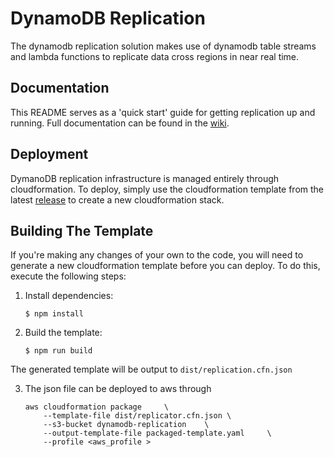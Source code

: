 # DynamoDB Replication
The dynamodb replication solution makes use of dynamodb table streams and lambda functions to replicate data cross regions in near real time.

## Documentation
This README serves as a 'quick start' guide for getting replication up and running.  Full documentation can be found in the  [wiki](https://github.com/isbkch/dynamodb-replication/wiki).

## Deployment
DymanoDB replication infrastructure is managed entirely through cloudformation.
To deploy, simply use the cloudformation template from the latest [release](https://github.com/isbkch/dynamodb-replication/releases) to create a new cloudformation stack.

## Building The Template
If you're making any changes of your own to the code, you will need to generate a new cloudformation template before you can deploy. To do this, execute the following steps:

1. Install dependencies:
    ```
    $ npm install
    ```

2. Build the template:
    ```
    $ npm run build
    ```

The generated template will be output to
    ```
    dist/replication.cfn.json
    ```

3. The json file can be deployed to aws through
    ```
    aws cloudformation package     \
        --template-file dist/replicator.cfn.json \
        --s3-bucket dynamodb-replication    \
        --output-template-file packaged-template.yaml     \
        --profile <aws_profile >
    ```
